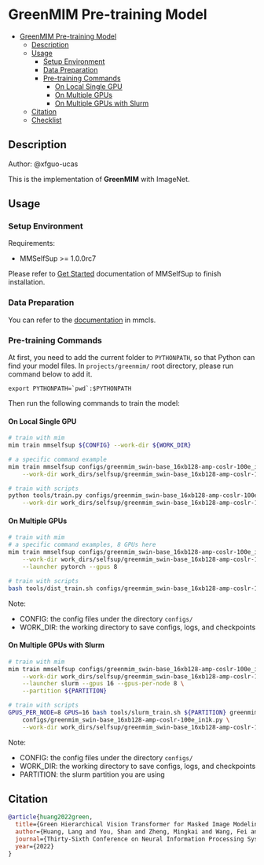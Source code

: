 # GreenMIM Pre-training Model

- [GreenMIM Pre-training Model](#maskfeat-pre-training-with-video)
  - [Description](#description)
  - [Usage](#usage)
    - [Setup Environment](#setup-environment)
    - [Data Preparation](#data-preparation)
    - [Pre-training Commands](#pre-training-commands)
      - [On Local Single GPU](#on-local-single-gpu)
      - [On Multiple GPUs](#on-multiple-gpus)
      - [On Multiple GPUs with Slurm](#on-multiple-gpus-with-slurm)
  - [Citation](#citation)
  - [Checklist](#checklist)

## Description

<!-- Share any information you would like others to know. For example:
Author: @xxx.
This is an implementation of \[XXX\]. -->

Author: @xfguo-ucas

This is the implementation of **GreenMIM** with ImageNet.

## Usage

<!-- For a typical model, this section should contain the commands for dataset prepareation, pre-training, downstream tasks. You are also suggested to dump your environment specification to env.yml by `conda env export > env.yml`. -->

### Setup Environment

Requirements:

- MMSelfSup >= 1.0.0rc7

Please refer to [Get Started](https://mmselfsup.readthedocs.io/en/1.x/get_started.html) documentation of MMSelfSup to finish installation.

### Data Preparation

You can refer to the [documentation](https://mmclassification.readthedocs.io/en/latest/getting_started.html) in mmcls.

### Pre-training Commands

At first, you need to add the current folder to `PYTHONPATH`, so that Python can find your model files. In `projects/greenmim/` root directory, please run command below to add it.

```shell
export PYTHONPATH=`pwd`:$PYTHONPATH
```

Then run the following commands to train the model:

#### On Local Single GPU

```bash
# train with mim
mim train mmselfsup ${CONFIG} --work-dir ${WORK_DIR}

# a specific command example
mim train mmselfsup configs/greenmim_swin-base_16xb128-amp-coslr-100e_in1k.py \
    --work-dir work_dirs/selfsup/greenmim_swin-base_16xb128-amp-coslr-100e_in1k/

# train with scripts
python tools/train.py configs/greenmim_swin-base_16xb128-amp-coslr-100e_in1k.py \
    --work-dir work_dirs/selfsup/greenmim_swin-base_16xb128-amp-coslr-100e_in1k/
```

#### On Multiple GPUs

```bash
# train with mim
# a specific command examples, 8 GPUs here
mim train mmselfsup configs/greenmim_swin-base_16xb128-amp-coslr-100e_in1k.py \
    --work-dir work_dirs/selfsup/greenmim_swin-base_16xb128-amp-coslr-100e_in1k/ \
    --launcher pytorch --gpus 8

# train with scripts
bash tools/dist_train.sh configs/greenmim_swin-base_16xb128-amp-coslr-100e_in1k.py 8
```

Note:

- CONFIG: the config files under the directory `configs/`
- WORK_DIR: the working directory to save configs, logs, and checkpoints

#### On Multiple GPUs with Slurm

```bash
# train with mim
mim train mmselfsup configs/greenmim_swin-base_16xb128-amp-coslr-100e_in1k.py \
    --work-dir work_dirs/selfsup/greenmim_swin-base_16xb128-amp-coslr-100e_in1k/ \
    --launcher slurm --gpus 16 --gpus-per-node 8 \
    --partition ${PARTITION}

# train with scripts
GPUS_PER_NODE=8 GPUS=16 bash tools/slurm_train.sh ${PARTITION} greenmim \
    configs/greenmim_swin-base_16xb128-amp-coslr-100e_in1k.py \
    --work-dir work_dirs/selfsup/greenmim_swin-base_16xb128-amp-coslr-100e_in1k/
```

Note:

- CONFIG: the config files under the directory `configs/`
- WORK_DIR: the working directory to save configs, logs, and checkpoints
- PARTITION: the slurm partition you are using

## Citation

```bibtex
@article{huang2022green,
  title={Green Hierarchical Vision Transformer for Masked Image Modeling},
  author={Huang, Lang and You, Shan and Zheng, Mingkai and Wang, Fei and Qian, Chen and Yamasaki, Toshihiko},
  journal={Thirty-Sixth Conference on Neural Information Processing Systems},
  year={2022}
}
```
